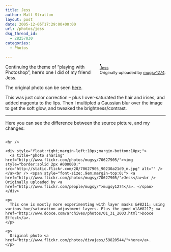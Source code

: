 ```yaml
---
title: Jess
author: Matt Stratton
layout: post
date: 2005-12-05T17:29:00+00:00
url: /photos/jess
dsq_thread_id:
  - 28257030
categories:
  - Photos

---
```

<div style="float:right;margin-left:10px;margin-bottom:10px;">
  <a title="photo sharing" href="http://www.flickr.com/photos/mugsy/70587920/"><img style="border:solid 2px #000000;" src="http://static.flickr.com/20/70587920_23537addbd_m.jpg" alt="" /></a><br /> <span style="font-size:.9em;margin-top:0;"> <a href="http://www.flickr.com/photos/mugsy/70587920/">Jess</a><br /> Originally uploaded by <a href="http://www.flickr.com/people/mugsy/">mugsy1274</a>. </span>
</div>

Continuing the theme of &#8220;playing with Photoshop&#8221;, here&#8217;s one I did of my friend Jess.

The original photo can be seen [here][1].

This was just color correction &#8211; plus I over-saturated the hair and irises, and added magenta to the lips. Then I multipled a Gaussian blur over the image to get the soft glow, and tweaked the brightness/contrast.

* * *

<div>
  Here you can see the difference between the source picture, and my changes:</p> 
  
  <p>
    <img alt="" /></div> 
    
    <hr />
    
    <div style="float:right;margin-left:10px;margin-bottom:10px;">
      <a title="photo sharing" href="http://www.flickr.com/photos/mugsy/70627905/"><img style="border:solid 2px #000000;" src="http://static.flickr.com/20/70627905_90230a21d9_m.jpg" alt="" /></a><br /> <span style="font-size:.9em;margin-top:0;"> <a href="http://www.flickr.com/photos/mugsy/70627905/">Jess</a><br /> Originally uploaded by <a href="http://www.flickr.com/people/mugsy/">mugsy1274</a>. </span>
    </div>
    
    <p>
      This one is mostly more experimenting with layer masks &#8211; using various hue/saturation adjustment layers. Plus the good ol&#8217; <a href="http://www.dooce.com/archives/photos/01_31_2003.html">Dooce Effect</a>.
    </p>
    
    <p>
      Original photo <a href="http://www.flickr.com/photos/divajess/59820544/">here</a>.
    </p>

 [1]: http://flickr.com/photos/divajess/59820574/